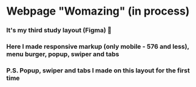 # Webpage "Womazing" (in process)
### It's my third study layout (Figma) :star2:
### Here I made responsive markup (only mobile - 576 and less), menu burger, popup, swiper and tabs
### P.S. Popup, swiper and tabs I made on this layout for the first time
